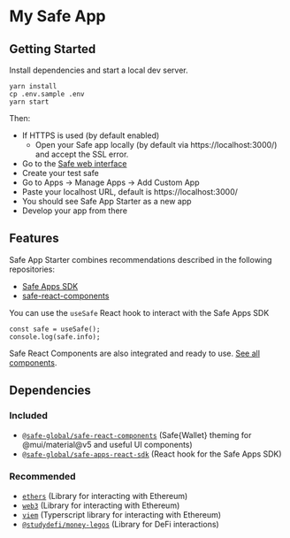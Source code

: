 # My Safe App

## Getting Started

Install dependencies and start a local dev server.

```
yarn install
cp .env.sample .env
yarn start
```

Then:

- If HTTPS is used (by default enabled)
  - Open your Safe app locally (by default via https://localhost:3000/) and accept the SSL error.
- Go to the [Safe web interface](https://app.safe.global)
- Create your test safe
- Go to Apps -> Manage Apps -> Add Custom App
- Paste your localhost URL, default is https://localhost:3000/
- You should see Safe App Starter as a new app
- Develop your app from there

## Features

Safe App Starter combines recommendations described in the following repositories:

- [Safe Apps SDK](https://github.com/safe-global/safe-apps-sdk)
- [safe-react-components](https://github.com/safe-global/safe-react-components)

You can use the `useSafe` React hook to interact with the Safe Apps SDK

```
const safe = useSafe();
console.log(safe.info);
```

Safe React Components are also integrated and ready to use. [See all components](https://components.safe.global/).

## Dependencies

### Included
- [`@safe-global/safe-react-components`](https://github.com/safe-global/safe-react-components) (Safe{Wallet} theming for @mui/material@v5 and useful UI components)
- [`@safe-global/safe-apps-react-sdk`](https://github.com/safe-global/safe-apps-sdk/tree/main/packages/safe-apps-react-sdk) (React hook for the Safe Apps SDK)

### Recommended
- [`ethers`](https://github.com/ethers-io/ethers.js) (Library for interacting with Ethereum)
- [`web3`](https://github.com/ethereum/web3.js/) (Library for interacting with Ethereum)
- [`viem`](https://github.com/wevm/viem) (Typerscript library for interacting with Ethereum)
- [`@studydefi/money-legos`](https://github.com/studydefi/money-legos) (Library for DeFi interactions)
